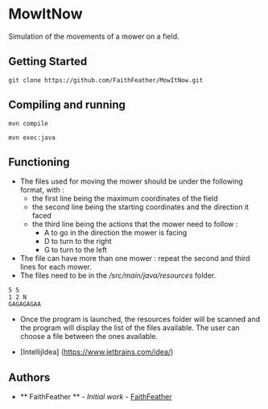 # MowItNow

Simulation of the movements of a mower on a field.

## Getting Started

``` 
git clone https://github.com/FaithFeather/MowItNow.git
```

## Compiling and running

``` 
mvn compile
```

``` 
mvn exec:java
```

## Functioning

* The files used for moving the mower should be under the following format, with :
    * the first line being the maximum coordinates of the field
    * the second line being the starting coordinates and the direction it faced
    * the third line being the actions that the mower need to follow : 
        * A to go in the direction the mower is facing
        * D to turn to the right
        * G to turn to the left
* The file can have more than one mower : repeat the second and third lines for each mower.
* The files need to be in the */src/main/java/resources* folder.
```
5 5
1 2 N
GAGAGAGAA
```

* Once the program is launched, the resources folder will be scanned and the program will display the list of the files available. The user can choose a file between the ones available.

* [IntellijIdea] (https://www.jetbrains.com/idea/)

## Authors

* ** FaithFeather ** - *Initial work* - [FaithFeather](https://github.com/FaithFeather)

